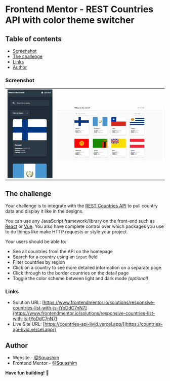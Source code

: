 # Frontend Mentor - REST Countries API with color theme switcher

## Table of contents

- [Screenshot](#screenshot) 
- [The challenge](#the-challenge)
- [Links](#links)
- [Author](#author)
### Screenshot

<table>
        <tr>
            <td>
                <img src="images/mobile.png"
                    alt="Mobile solution" title="Mobile solution" width="100%"/>
            </td>
            <td>
                <img src="images/desktop.png"
                    alt="Desktop solution" width="100%" title="Desktop solution"/>
            </td>
        </tr>
</table>

## The challenge

Your challenge is to integrate with the [REST Countries API](https://restcountries.com) to pull country data and display it like in the designs.

You can use any JavaScript framework/library on the front-end such as [React](https://reactjs.org) or [Vue](https://vuejs.org). You also have complete control over which packages you use to do things like make HTTP requests or style your project.

Your users should be able to:

- See all countries from the API on the homepage
- Search for a country using an `input` field
- Filter countries by region
- Click on a country to see more detailed information on a separate page
- Click through to the border countries on the detail page
- Toggle the color scheme between light and dark mode _(optional)_


### Links

- Solution URL: [https://www.frontendmentor.io/solutions/responsive-countries-list-with-js-tYoDdC7nN7](https://www.frontendmentor.io/solutions/responsive-countries-list-with-js-tYoDdC7nN7)
- Live Site URL: [https://countries-api-livid.vercel.app/](https://countries-api-livid.vercel.app/)

## Author

- Website - [@Squashim](https://github.com/Squashim)
- Frontend Mentor - [@Squashim](https://www.frontendmentor.io/profile/Squashim)

**Have fun building!** 🚀
